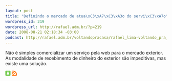 ```yaml
--- 
layout: post
title: "Definindo o mercado de atua\xC3\xA7\xC3\xA3o do servi\xC3\xA7o"
wordpress_id: 219
wordpress_url: http://rafael.adm.br/?p=219
date: 2008-08-21 02:18:34 -03:00
podcast: http://rafael.adm.br/voltandopracasa/rafael_lima-voltando_pra_casa-0006.mp3
---
```

Não é simples comercializar um serviço pela web para o mercado exterior. As modalidade de recebimento de dinheiro do exterior são impeditivas, mas existe uma solução.

<a class="noborder" href="http://rafael.adm.br/voltandopracasa/rafael_lima-voltando_pra_casa-0006.mp3" title="Download"><img src="/wp-content/themes/rafael_lima-rockinblue/images/download_green.gif" border="0" alt="Download" /></a> <a class="noborder" href="http://feeds.feedburner.com/rafael_lima_podcast" title="RSS"><img src="/wp-content/themes/rafael_lima-rockinblue/images/icn-feed-16x16.png" border="0" alt="RSS" /></a>

